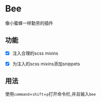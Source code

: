 # Bee 

像小蜜蜂一样勤劳的插件

## 功能

- [x] 注入合理的scss mixins
- [x] 为注入的scss mixins添加snippets


## 用法

使用`command`+`shift`+`p`打开命令栏,并且输入`bee`